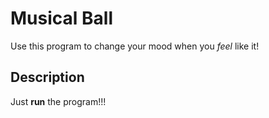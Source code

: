 # Musical Ball
Use this program to change your mood when you *feel* like it!
## Description
Just **run** the program!!!
